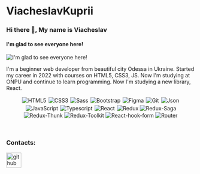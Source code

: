 # ViacheslavKuprii
### Hi there 👋, My name is Viacheslav
#### I'm glad to see everyone here!
![I'm glad to see everyone here!](https://scontent.fsvg2-1.fna.fbcdn.net/v/t39.30808-6/417524576_1673018069890106_6227927045743916943_n.jpg?stp=cp6_dst-jpg&_nc_cat=110&ccb=1-7&_nc_sid=552c78&_nc_ohc=exMtutiazU4AX-h66JV&_nc_ht=scontent.fsvg2-1.fna&oh=00_AfCCa2hP16nKX8ldEUKlJKrTGSMKxa0RRmrMDB5fgbDwww&oe=65B31F02)

I'm a beginner web developer from beautiful city Odessa in Ukraine. Started my career in 2022 with courses on HTML5, CSS3, JS. Now I'm studying at ONPU and continue to learn programming.
Now I'm studying a new library, React.

<p align="center">
<img alt="HTML5" src="https://img.shields.io/badge/HTML-239120?style=for-the-badge&logo=html5&logoColor=white"/>
<img alt="CSS3" src="https://img.shields.io/badge/css3%20-%231572B6.svg?&style=for-the-badge&logo=css3&logoColor=white" style="margin:2px;"/>
<img alt="Sass" src="https://img.shields.io/badge/Sass-CC6699?style=for-the-badge&logo=sass&logoColor=white" />
<img alt="Bootstrap" src="https://img.shields.io/badge/bootstrap%20-%23563D7C.svg?&style=for-the-badge&logo=bootstrap&logoColor=white" style="margin:2px;"/>
<img alt="Figma" src="https://img.shields.io/badge/figma-834291?style=for-the-badge&logo=figma&logoColor=white" />
<img alt="Git" src="https://img.shields.io/badge/git%20-%23F05033.svg?&style=for-the-badge&logo=git&logoColor=white" style="margin:2px;"/>
<img alt="Json" src="https://img.shields.io/badge/json-000000?style=for-the-badge&logo=json&logoColor=white"/> 
<img alt="JavaScript" src="https://img.shields.io/badge/javascript%20-%23323330.svg?&style=for-the-badge&logo=javascript&logoColor=%23F7DF1E" style="margin:2px;"/>
<img alt="Typescript" src="https://img.shields.io/badge/TypeScript-007ACC?style=for-the-badge&logo=typescript&logoColor=white" />
<img alt="React" src="https://img.shields.io/badge/react%20-%2320232a.svg?&style=for-the-badge&logo=react&logoColor=%2361DAFB" style="margin:2px;"/>
<img alt="Redux" src="https://img.shields.io/badge/Redux-593D88?style=for-the-badge&logo=redux&logoColor=white" />
<img alt="Redux-Saga" src="https://img.shields.io/badge/redux-saga-593D88?style=for-the-badge&logoColor=white"  />
<img alt="Redux-Thunk" src="https://img.shields.io/badge/redux-thunk-593D88?style=for-the-badge&logoColor=white"  />
<img alt="Redux-Toolkit" src="https://img.shields.io/badge/redux-toolkit-593D88?style=for-the-badge&logoColor=white"  />
<img alt="React-hook-form" src="https://img.shields.io/badge/react%20hook%20form-EC5990?style=for-the-badge&logoColor=white&logo=react-hook-form" />
<img alt="Router" src="https://img.shields.io/badge/React_Router-CA4245?style=for-the-badge&logo=react-router&logoColor=white" /> 
</p>
<br />

<h3>Contacts:</h3>

<p>




[<img src='https://cdn.jsdelivr.net/npm/simple-icons@3.0.1/icons/github.svg' alt='github' height='40'>](https://github.com/ViacheslavOdUa)  

